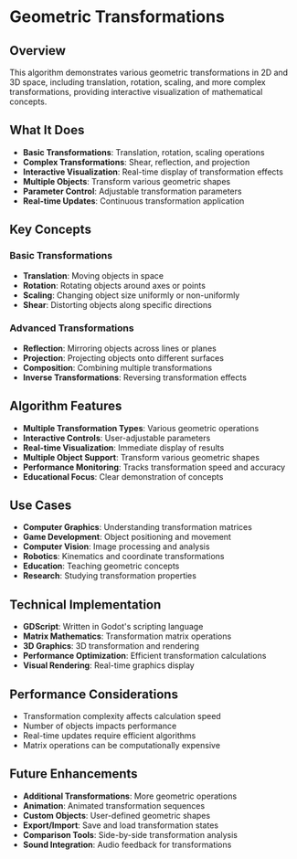 # Geometric Transformations

## Overview
This algorithm demonstrates various geometric transformations in 2D and 3D space, including translation, rotation, scaling, and more complex transformations, providing interactive visualization of mathematical concepts.

## What It Does
- **Basic Transformations**: Translation, rotation, scaling operations
- **Complex Transformations**: Shear, reflection, and projection
- **Interactive Visualization**: Real-time display of transformation effects
- **Multiple Objects**: Transform various geometric shapes
- **Parameter Control**: Adjustable transformation parameters
- **Real-time Updates**: Continuous transformation application

## Key Concepts

### Basic Transformations
- **Translation**: Moving objects in space
- **Rotation**: Rotating objects around axes or points
- **Scaling**: Changing object size uniformly or non-uniformly
- **Shear**: Distorting objects along specific directions

### Advanced Transformations
- **Reflection**: Mirroring objects across lines or planes
- **Projection**: Projecting objects onto different surfaces
- **Composition**: Combining multiple transformations
- **Inverse Transformations**: Reversing transformation effects

## Algorithm Features
- **Multiple Transformation Types**: Various geometric operations
- **Interactive Controls**: User-adjustable parameters
- **Real-time Visualization**: Immediate display of results
- **Multiple Object Support**: Transform various geometric shapes
- **Performance Monitoring**: Tracks transformation speed and accuracy
- **Educational Focus**: Clear demonstration of concepts

## Use Cases
- **Computer Graphics**: Understanding transformation matrices
- **Game Development**: Object positioning and movement
- **Computer Vision**: Image processing and analysis
- **Robotics**: Kinematics and coordinate transformations
- **Education**: Teaching geometric concepts
- **Research**: Studying transformation properties

## Technical Implementation
- **GDScript**: Written in Godot's scripting language
- **Matrix Mathematics**: Transformation matrix operations
- **3D Graphics**: 3D transformation and rendering
- **Performance Optimization**: Efficient transformation calculations
- **Visual Rendering**: Real-time graphics display

## Performance Considerations
- Transformation complexity affects calculation speed
- Number of objects impacts performance
- Real-time updates require efficient algorithms
- Matrix operations can be computationally expensive

## Future Enhancements
- **Additional Transformations**: More geometric operations
- **Animation**: Animated transformation sequences
- **Custom Objects**: User-defined geometric shapes
- **Export/Import**: Save and load transformation states
- **Comparison Tools**: Side-by-side transformation analysis
- **Sound Integration**: Audio feedback for transformations
